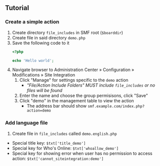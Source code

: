 ## Tutorial
### Create a simple action
1. Create directory `file_includes` in SMF root (`$boarddir`)
2. Create file in said directory `demo.php`
3. Save the following code to it
   ```php
   <?php

   echo 'Hello world';
   ```
4. Navigate browser to Administration Center » Configuration » Modifications » Site Integration
   1. Click "Manage" for settings specific to the `demo` action
      - _"File/Action Include Folders" MUST include `file_includes` or no files will be found_
   2. Enter the name and choose the group permisisons, click "Save"
   3. Click "demo" in the management table to view the action
      - The address bar should show `smf.example.com/index.php?action=demo`

### Add language file
1. Create file in `file_includes` called `demo.english.php`
  - Special title key: `$txt['title_demo']`
  - Special key for Who's Online: `$txt['whoallow_demo']`
  - Special key for showing error when user has no permission to access action: `$txt['cannot_siteintegration:demo']`
